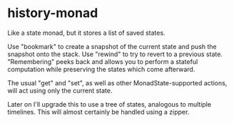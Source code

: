 # history-monad
Like a state monad, but it stores a list of saved states.

Use "bookmark" to create a snapshot of the current state and push the snapshot onto
the stack.  Use "rewind" to try to revert to a previous state.  "Remembering" peeks
back and allows you to perform a stateful computation while preserving the states
which come afterward.

The usual "get" and "set", as well as other MonadState-supported actions, will act
using only the current state.

Later on I'll upgrade this to use a tree of states, analogous to multiple timelines.
This will almost certainly be handled using a zipper.
